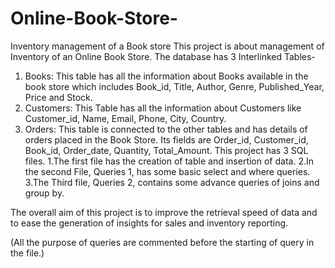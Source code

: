 # Online-Book-Store-
Inventory management of a Book store
This project is about management of Inventory of an Online Book Store.
The database has 3 Interlinked Tables-
1. Books: This table has all the information about Books available in the book store which includes Book_id, Title, Author, Genre, Published_Year, Price and Stock.
2. Customers: This Table has all the information about Customers like Customer_id, Name, Email, Phone, City, Country.
3. Orders: This table is connected to the other tables and has details of orders placed in the Book Store. Its fields are Order_id, Customer_id, Book_id, Order_date, Quantity, Total_Amount.
This project has 3 SQL files.
1.The first file has the creation of table and insertion of data.
2.In the second File, Queries 1, has some basic select and where queries.
3.The Third file, Queries 2, contains some advance queries of joins and group by.  

The overall aim of this project is to improve the retrieval speed of data and to ease the generation of insights for sales and inventory reporting.

(All the purpose of queries are commented before the starting of query in the file.)
